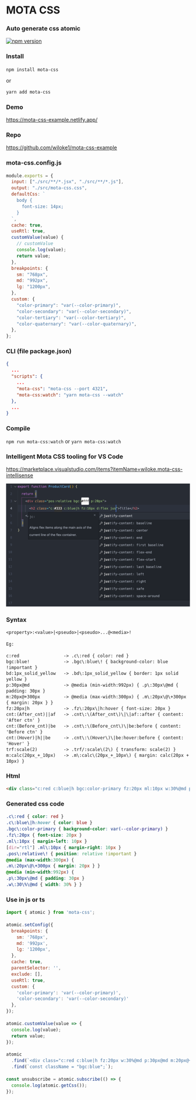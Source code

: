 # MOTA CSS

### Auto generate css atomic

[![npm version](https://img.shields.io/npm/v/mota-css.svg)](https://www.npmjs.com/package/mota-css)

### Install

`npm install mota-css`

or

```bash
yarn add mota-css
```

### Demo

<https://mota-css-example.netlify.app/>

### Repo

<https://github.com/wiloke1/mota-css-example>

### mota-css.config.js

```js
module.exports = {
  input: ["./src/**/*.jsx", "./src/**/*.js"],
  output: "./src/mota-css.css",
  defaultCss: `
    body {
      font-size: 14px;
    }
  `,
  cache: true,
  useRtl: true,
  customValue(value) {
    // customValue
    console.log(value);
    return value;
  },
  breakpoints: {
    sm: "768px",
    md: "992px",
    lg: "1200px",
  },
  custom: {
    "color-primary": "var(--color-primary)",
    "color-secondary": "var(--color-secondary)",
    "color-tertiary": "var(--color-tertiary)",
    "color-quaternary": "var(--color-quaternary)",
  },
};
```

### CLI (file package.json)

```json
{
  ...
  "scripts": {
    ...
    "mota-css": "mota-css --port 4321",
    "mota-css:watch": "yarn mota-css --watch"
  },
  ...
}
```

### Compile

`npm run mota-css:watch` or `yarn mota-css:watch`

### Intelligent Mota CSS tooling for VS Code

<https://marketplace.visualstudio.com/items?itemName=wiloke.mota-css-intellisense>

<img src="https://raw.githubusercontent.com/wiloke1/mota-css-example/main/.github/banner.png" alt="" />

### Syntax

```
<property>:<value>|<pseudo>|<pseudo>...@<media>!

Eg:

c:red                 -> .c\:red { color: red }
bgc:blue!             -> .bgc\:blue\! { background-color: blue !important }
bd:1px_solid_yellow   -> .bd\:1px_solid_yellow { border: 1px solid yellow }
p:30px@md             -> @media (min-width:992px) { .p\:30px\@md { padding: 30px }
m:20px@+300px         -> @media (max-width:300px) { .m\:20px\@\+300px { margin: 20px } }
fz:20px|h             -> .fz\:20px\|h:hover { font-size: 20px }
cnt:(After_cnt)||af   -> .cnt\:\(After_cnt\)\|\|af::after { content: 'After ctn' }
cnt:(Before_cnt)|be   -> .cnt\:\(Before_cnt\)\|be:before { content: 'Before ctn' }
cnt:(Hover)|h||be     -> .cnt\:\(Hover\)\|be:hover:before { content: 'Hover' }
trf:scale(2)          -> .trf/:scale\(2\) { transform: scale(2) }
m:calc(20px_+_10px)   -> .m\:calc\(20px_+_10px\) { margin: calc(20px + 10px) }
```

### Html

```html
<div class="c:red c:blue|h bgc:color-primary fz:20px ml:10px w:30%@md p:30px@md m:20px@+300px pos:relative!"></div>
```

### Generated css code

```css
.c\:red { color: red }
.c\:blue\|h:hover { color: blue }
.bgc\:color-primary { background-color: var(--color-primary) }
.fz\:20px { font-size: 20px }
.ml\:10px { margin-left: 10px }
[dir="rtl"] .ml\:10px { margin-right: 10px }
.pos\:relative\! { position: relative !important }
@media (max-width:300px) { 
.m\:20px\@\+300px { margin: 20px } }
@media (min-width:992px) { 
.p\:30px\@md { padding: 30px }
.w\:30\%\@md { width: 30% } }
```

### Use in js or ts

```js
import { atomic } from 'mota-css';

atomic.setConfig({
  breakpoints: {
    sm: '768px',
    md: '992px',
    lg: '1200px',
  },
  cache: true,
  parentSelector: '',
  exclude: [],
  useRtl: true,
  custom: {
    'color-primary': 'var(--color-primary)',
    'color-secondary': 'var(--color-secondary)'
  },
});

atomic.customValue(value => {
  console.log(value);
  return value;
});

atomic
  .find(`<div class="c:red c:blue|h fz:20px w:30%@md p:30px@md m:20px@+300px pos:relative!"></div>`);
  .find(`const className = "bgc:blue";`);

const unsubscribe = atomic.subscribe(() => {
  console.log(atomic.getCss());
});
```
